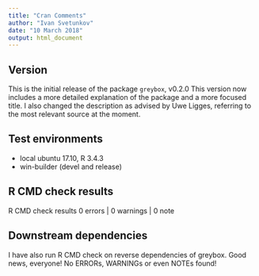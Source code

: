 ```yaml
---
title: "Cran Comments"
author: "Ivan Svetunkov"
date: "10 March 2018"
output: html_document
---
```

## Version
This is the initial release of the package ``greybox``, v0.2.0
This version now includes a more detailed explanation of the package and a more focused title.
I also changed the description as advised by Uwe Ligges, referring to the most relevant source at the moment.

## Test environments
* local ubuntu 17.10, R 3.4.3
* win-builder (devel and release)

## R CMD check results
R CMD check results
0 errors | 0 warnings | 0 note

## Downstream dependencies
I have also run R CMD check on reverse dependencies of greybox.
Good news, everyone! No ERRORs, WARNINGs or even NOTEs found!
